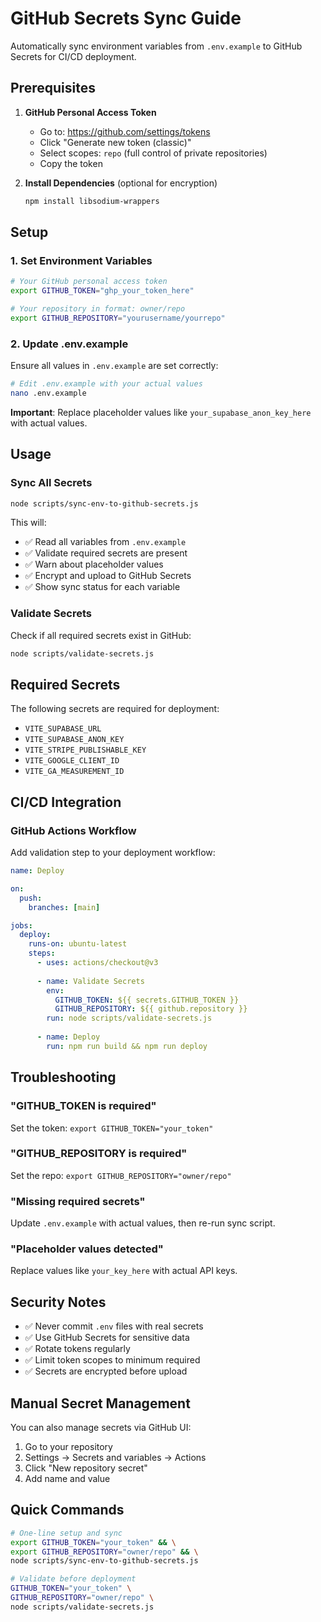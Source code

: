 # GitHub Secrets Sync Guide

Automatically sync environment variables from `.env.example` to GitHub Secrets for CI/CD deployment.

## Prerequisites

1. **GitHub Personal Access Token**
   - Go to: https://github.com/settings/tokens
   - Click "Generate new token (classic)"
   - Select scopes: `repo` (full control of private repositories)
   - Copy the token

2. **Install Dependencies** (optional for encryption)
   ```bash
   npm install libsodium-wrappers
   ```

## Setup

### 1. Set Environment Variables

```bash
# Your GitHub personal access token
export GITHUB_TOKEN="ghp_your_token_here"

# Your repository in format: owner/repo
export GITHUB_REPOSITORY="yourusername/yourrepo"
```

### 2. Update .env.example

Ensure all values in `.env.example` are set correctly:

```bash
# Edit .env.example with your actual values
nano .env.example
```

**Important**: Replace placeholder values like `your_supabase_anon_key_here` with actual values.

## Usage

### Sync All Secrets

```bash
node scripts/sync-env-to-github-secrets.js
```

This will:
- ✅ Read all variables from `.env.example`
- ✅ Validate required secrets are present
- ✅ Warn about placeholder values
- ✅ Encrypt and upload to GitHub Secrets
- ✅ Show sync status for each variable

### Validate Secrets

Check if all required secrets exist in GitHub:

```bash
node scripts/validate-secrets.js
```

## Required Secrets

The following secrets are required for deployment:

- `VITE_SUPABASE_URL`
- `VITE_SUPABASE_ANON_KEY`
- `VITE_STRIPE_PUBLISHABLE_KEY`
- `VITE_GOOGLE_CLIENT_ID`
- `VITE_GA_MEASUREMENT_ID`

## CI/CD Integration

### GitHub Actions Workflow

Add validation step to your deployment workflow:

```yaml
name: Deploy

on:
  push:
    branches: [main]

jobs:
  deploy:
    runs-on: ubuntu-latest
    steps:
      - uses: actions/checkout@v3
      
      - name: Validate Secrets
        env:
          GITHUB_TOKEN: ${{ secrets.GITHUB_TOKEN }}
          GITHUB_REPOSITORY: ${{ github.repository }}
        run: node scripts/validate-secrets.js
      
      - name: Deploy
        run: npm run build && npm run deploy
```

## Troubleshooting

### "GITHUB_TOKEN is required"
Set the token: `export GITHUB_TOKEN="your_token"`

### "GITHUB_REPOSITORY is required"
Set the repo: `export GITHUB_REPOSITORY="owner/repo"`

### "Missing required secrets"
Update `.env.example` with actual values, then re-run sync script.

### "Placeholder values detected"
Replace values like `your_key_here` with actual API keys.

## Security Notes

- ✅ Never commit `.env` files with real secrets
- ✅ Use GitHub Secrets for sensitive data
- ✅ Rotate tokens regularly
- ✅ Limit token scopes to minimum required
- ✅ Secrets are encrypted before upload

## Manual Secret Management

You can also manage secrets via GitHub UI:
1. Go to your repository
2. Settings → Secrets and variables → Actions
3. Click "New repository secret"
4. Add name and value

## Quick Commands

```bash
# One-line setup and sync
export GITHUB_TOKEN="your_token" && \
export GITHUB_REPOSITORY="owner/repo" && \
node scripts/sync-env-to-github-secrets.js

# Validate before deployment
GITHUB_TOKEN="your_token" \
GITHUB_REPOSITORY="owner/repo" \
node scripts/validate-secrets.js
```
